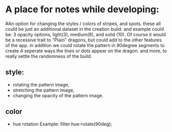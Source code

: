 # A place for notes while developing:


#An option for changing the styles / colors of stripes, and spots.
these all could be just an additional dataset in the creation build.  and example could be: 3 opacity options, light(3), medium(8), and solid (10).  Of course it would be a recessive trait to "Plain" dragons, but could add to the other features of the app. in addition we could rotate the pattern in 90degree segments to create 4 seperate ways the lines or dots appear on the dragon. and more, to really settle the randomness of the build.


## style: 
* rotating the pattern image,
* stretching the pattern image,
* changing the opacity of the pattern image.


## color
 * hue rotation Example:
    filter:hue-rotate(90deg);

